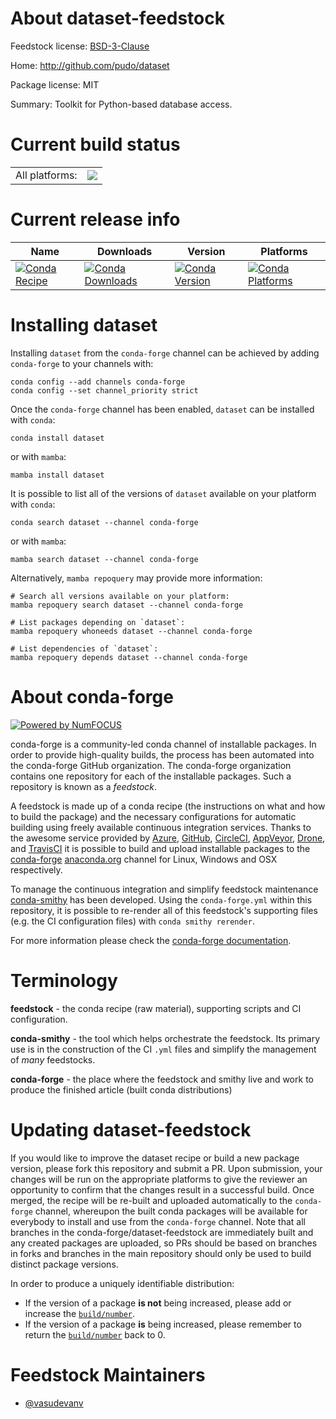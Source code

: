 About dataset-feedstock
=======================

Feedstock license: [BSD-3-Clause](https://github.com/conda-forge/dataset-feedstock/blob/main/LICENSE.txt)

Home: http://github.com/pudo/dataset

Package license: MIT

Summary: Toolkit for Python-based database access.

Current build status
====================


<table><tr><td>All platforms:</td>
    <td>
      <a href="https://dev.azure.com/conda-forge/feedstock-builds/_build/latest?definitionId=12132&branchName=main">
        <img src="https://dev.azure.com/conda-forge/feedstock-builds/_apis/build/status/dataset-feedstock?branchName=main">
      </a>
    </td>
  </tr>
</table>

Current release info
====================

| Name | Downloads | Version | Platforms |
| --- | --- | --- | --- |
| [![Conda Recipe](https://img.shields.io/badge/recipe-dataset-green.svg)](https://anaconda.org/conda-forge/dataset) | [![Conda Downloads](https://img.shields.io/conda/dn/conda-forge/dataset.svg)](https://anaconda.org/conda-forge/dataset) | [![Conda Version](https://img.shields.io/conda/vn/conda-forge/dataset.svg)](https://anaconda.org/conda-forge/dataset) | [![Conda Platforms](https://img.shields.io/conda/pn/conda-forge/dataset.svg)](https://anaconda.org/conda-forge/dataset) |

Installing dataset
==================

Installing `dataset` from the `conda-forge` channel can be achieved by adding `conda-forge` to your channels with:

```
conda config --add channels conda-forge
conda config --set channel_priority strict
```

Once the `conda-forge` channel has been enabled, `dataset` can be installed with `conda`:

```
conda install dataset
```

or with `mamba`:

```
mamba install dataset
```

It is possible to list all of the versions of `dataset` available on your platform with `conda`:

```
conda search dataset --channel conda-forge
```

or with `mamba`:

```
mamba search dataset --channel conda-forge
```

Alternatively, `mamba repoquery` may provide more information:

```
# Search all versions available on your platform:
mamba repoquery search dataset --channel conda-forge

# List packages depending on `dataset`:
mamba repoquery whoneeds dataset --channel conda-forge

# List dependencies of `dataset`:
mamba repoquery depends dataset --channel conda-forge
```


About conda-forge
=================

[![Powered by
NumFOCUS](https://img.shields.io/badge/powered%20by-NumFOCUS-orange.svg?style=flat&colorA=E1523D&colorB=007D8A)](https://numfocus.org)

conda-forge is a community-led conda channel of installable packages.
In order to provide high-quality builds, the process has been automated into the
conda-forge GitHub organization. The conda-forge organization contains one repository
for each of the installable packages. Such a repository is known as a *feedstock*.

A feedstock is made up of a conda recipe (the instructions on what and how to build
the package) and the necessary configurations for automatic building using freely
available continuous integration services. Thanks to the awesome service provided by
[Azure](https://azure.microsoft.com/en-us/services/devops/), [GitHub](https://github.com/),
[CircleCI](https://circleci.com/), [AppVeyor](https://www.appveyor.com/),
[Drone](https://cloud.drone.io/welcome), and [TravisCI](https://travis-ci.com/)
it is possible to build and upload installable packages to the
[conda-forge](https://anaconda.org/conda-forge) [anaconda.org](https://anaconda.org/)
channel for Linux, Windows and OSX respectively.

To manage the continuous integration and simplify feedstock maintenance
[conda-smithy](https://github.com/conda-forge/conda-smithy) has been developed.
Using the ``conda-forge.yml`` within this repository, it is possible to re-render all of
this feedstock's supporting files (e.g. the CI configuration files) with ``conda smithy rerender``.

For more information please check the [conda-forge documentation](https://conda-forge.org/docs/).

Terminology
===========

**feedstock** - the conda recipe (raw material), supporting scripts and CI configuration.

**conda-smithy** - the tool which helps orchestrate the feedstock.
                   Its primary use is in the construction of the CI ``.yml`` files
                   and simplify the management of *many* feedstocks.

**conda-forge** - the place where the feedstock and smithy live and work to
                  produce the finished article (built conda distributions)


Updating dataset-feedstock
==========================

If you would like to improve the dataset recipe or build a new
package version, please fork this repository and submit a PR. Upon submission,
your changes will be run on the appropriate platforms to give the reviewer an
opportunity to confirm that the changes result in a successful build. Once
merged, the recipe will be re-built and uploaded automatically to the
`conda-forge` channel, whereupon the built conda packages will be available for
everybody to install and use from the `conda-forge` channel.
Note that all branches in the conda-forge/dataset-feedstock are
immediately built and any created packages are uploaded, so PRs should be based
on branches in forks and branches in the main repository should only be used to
build distinct package versions.

In order to produce a uniquely identifiable distribution:
 * If the version of a package **is not** being increased, please add or increase
   the [``build/number``](https://docs.conda.io/projects/conda-build/en/latest/resources/define-metadata.html#build-number-and-string).
 * If the version of a package **is** being increased, please remember to return
   the [``build/number``](https://docs.conda.io/projects/conda-build/en/latest/resources/define-metadata.html#build-number-and-string)
   back to 0.

Feedstock Maintainers
=====================

* [@vasudevanv](https://github.com/vasudevanv/)

